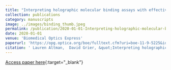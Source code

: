 ```yaml
---
title: "Interpreting holographic molecular binding assays with effective medium theory"
collection: publications
category: manuscripts
image: ../images/binding_thumb.jpeg
permalink: /publication/2020-01-01-Interpreting-holographic-molecular-binding-assays-with-effective-medium-theory
date: 2020-01-01
venue: 'Biomedical Optics Express'
paperurl: 'https://opg.optica.org/boe/fulltext.cfm?uri=boe-11-9-5225&id=437504'
citation: ' Lauren Altman,  David Grier, &quot;Interpreting holographic molecular binding assays with effective medium theory.&quot; Biomedical Optics Express, 2020.'
---
```

[Access paper here](https://opg.optica.org/boe/fulltext.cfm?uri=boe-11-9-5225&id=437504){:target="_blank"}
